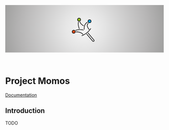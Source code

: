 <p align="center" style="">
    <img src="./doc/momos_header.svg"/>
</p>
<br>

# Project Momos

[Documentation](./doc/concept.md)

## Introduction

TODO
